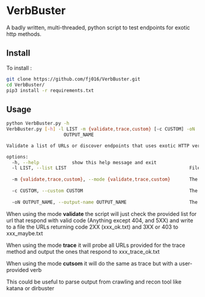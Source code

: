 # VerbBuster

A badly written, multi-threaded, python script to test endpoints for exotic http methods.
## Install

To install :

```sh
git clone https://github.com/fj016/VerbBuster.git
cd VerbBuster/
pip3 install -r requirements.txt
```
## Usage

```sh
python VerbBuster.py -h
VerbBuster.py [-h] -l LIST -m {validate,trace,custom} [-c CUSTOM] -oN
                     OUTPUT_NAME

Validate a list of URLs or discover endpoints that uses exotic HTTP verbs.

options:
  -h, --help            show this help message and exit
  -l LIST, --list LIST                                             File containing a list of URLS to scan
  
  -m {validate,trace,custom}, --mode {validate,trace,custom}       The mode you want to use
  
  -c CUSTOM, --custom CUSTOM                                       The custom verb to use if mode set to custom
  
  -oN OUTPUT_NAME, --output-name OUTPUT_NAME                       The path and prefix to output files
```

When using the mode **validate** the script will just check the provided list for url that respond with valid code (Anything except 404, and 5XX) and write to a file the URLs returning code 2XX (xxx_ok.txt) and 3XX or 403 to xxx_maybe.txt

When using the mode **trace** it will probe all URLs provided for the trace method and output the ones that respond to xxx_trace_ok.txt

When using the mode **cutsom** it will do the same as trace but with a user-provided verb


This could be useful to parse output from crawling and recon tool like katana or dirbuster
